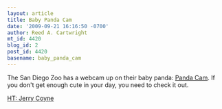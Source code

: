 ```yaml
---
layout: article
title: Baby Panda Cam
date: '2009-09-21 16:16:50 -0700'
author: Reed A. Cartwright
mt_id: 4420
blog_id: 2
post_id: 4420
basename: baby_panda_cam
---
```

The San Diego Zoo has a webcam up on their baby panda: [Panda Cam](http://www.sandiegozoo.org/pandacam/index.html).  If you don't get enough cute in your day, you need to check it out.

[HT: Jerry Coyne](http://whyevolutionistrue.wordpress.com/2009/09/21/because-i-cant-help-myself/)

